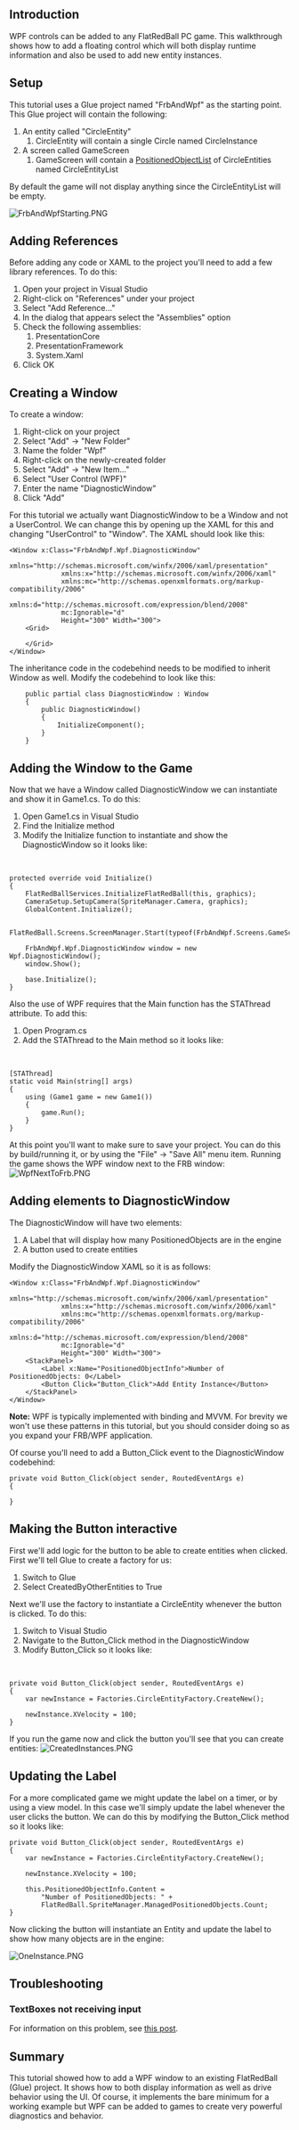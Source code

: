 ## Introduction

WPF controls can be added to any FlatRedBall PC game. This walkthrough shows how to add a floating control which will both display runtime information and also be used to add new entity instances.

## Setup

This tutorial uses a Glue project named "FrbAndWpf" as the starting point. This Glue project will contain the following:

1.  An entity called "CircleEntity"
    1.  CircleEntity will contain a single Circle named CircleInstance
2.  A screen called GameScreen
    1.  GameScreen will contain a [PositionedObjectList](/frb/docs/index.php?title=FlatRedBall.Math.PositionedObjectList "FlatRedBall.Math.PositionedObjectList") of CircleEntities named CircleEntityList

By default the game will not display anything since the CircleEntityList will be empty.

![FrbAndWpfStarting.PNG](/media/migrated_media-FrbAndWpfStarting.PNG)

## Adding References

Before adding any code or XAML to the project you'll need to add a few library references. To do this:

1.  Open your project in Visual Studio
2.  Right-click on "References" under your project
3.  Select "Add Reference..."
4.  In the dialog that appears select the "Assemblies" option
5.  Check the following assemblies:
    1.  PresentationCore
    2.  PresentationFramework
    3.  System.Xaml
6.  Click OK

## Creating a Window

To create a window:

1.  Right-click on your project
2.  Select "Add" -\> "New Folder"
3.  Name the folder "Wpf"
4.  Right-click on the newly-created folder
5.  Select "Add" -\> "New Item..."
6.  Select "User Control (WPF)"
7.  Enter the name "DiagnosticWindow"
8.  Click "Add"

For this tutorial we actually want DiagnosticWindow to be a Window and not a UserControl. We can change this by opening up the XAML for this and changing "UserControl" to "Window". The XAML should look like this:

    <Window x:Class="FrbAndWpf.Wpf.DiagnosticWindow"
                 xmlns="http://schemas.microsoft.com/winfx/2006/xaml/presentation"
                 xmlns:x="http://schemas.microsoft.com/winfx/2006/xaml"
                 xmlns:mc="http://schemas.openxmlformats.org/markup-compatibility/2006" 
                 xmlns:d="http://schemas.microsoft.com/expression/blend/2008" 
                 mc:Ignorable="d" 
                 Height="300" Width="300">
        <Grid>
                
        </Grid>
    </Window>

The inheritance code in the codebehind needs to be modified to inherit Window as well. Modify the codebehind to look like this:

        public partial class DiagnosticWindow : Window
        {
            public DiagnosticWindow()
            {
                InitializeComponent();
            }
        }

## Adding the Window to the Game

Now that we have a Window called DiagnosticWindow we can instantiate and show it in Game1.cs. To do this:

1.  Open Game1.cs in Visual Studio
2.  Find the Initialize method
3.  Modify the Initialize function to instantiate and show the DiagnosticWindow so it looks like:

&nbsp;

    protected override void Initialize()
    {
        FlatRedBallServices.InitializeFlatRedBall(this, graphics);
        CameraSetup.SetupCamera(SpriteManager.Camera, graphics);
        GlobalContent.Initialize();

        FlatRedBall.Screens.ScreenManager.Start(typeof(FrbAndWpf.Screens.GameScreen));

        FrbAndWpf.Wpf.DiagnosticWindow window = new Wpf.DiagnosticWindow();
        window.Show();

        base.Initialize();
    }

Also the use of WPF requires that the Main function has the STAThread attribute. To add this:

1.  Open Program.cs
2.  Add the STAThread to the Main method so it looks like:

&nbsp;

    [STAThread]
    static void Main(string[] args)
    {
        using (Game1 game = new Game1())
        {
            game.Run();
        }
    }

At this point you'll want to make sure to save your project. You can do this by build/running it, or by using the "File" -\> "Save All" menu item. Running the game shows the WPF window next to the FRB window: ![WpfNextToFrb.PNG](/media/migrated_media-WpfNextToFrb.PNG)

## Adding elements to DiagnosticWindow

The DiagnosticWindow will have two elements:

1.  A Label that will display how many PositionedObjects are in the engine
2.  A button used to create entities

Modify the DiagnosticWindow XAML so it is as follows:

    <Window x:Class="FrbAndWpf.Wpf.DiagnosticWindow"
                 xmlns="http://schemas.microsoft.com/winfx/2006/xaml/presentation"
                 xmlns:x="http://schemas.microsoft.com/winfx/2006/xaml"
                 xmlns:mc="http://schemas.openxmlformats.org/markup-compatibility/2006" 
                 xmlns:d="http://schemas.microsoft.com/expression/blend/2008" 
                 mc:Ignorable="d" 
                 Height="300" Width="300">
        <StackPanel>
            <Label x:Name="PositionedObjectInfo">Number of PositionedObjects: 0</Label>            
            <Button Click="Button_Click">Add Entity Instance</Button>
        </StackPanel>
    </Window>

**Note:** WPF is typically implemented with binding and MVVM. For brevity we won't use these patterns in this tutorial, but you should consider doing so as you expand your FRB/WPF application.

Of course you'll need to add a Button_Click event to the DiagnosticWindow codebehind:

    private void Button_Click(object sender, RoutedEventArgs e)
    {

    }

## Making the Button interactive

First we'll add logic for the button to be able to create entities when clicked. First we'll tell Glue to create a factory for us:

1.  Switch to Glue
2.  Select CreatedByOtherEntities to True

Next we'll use the factory to instantiate a CircleEntity whenever the button is clicked. To do this:

1.  Switch to Visual Studio
2.  Navigate to the Button_Click method in the DiagnosticWindow
3.  Modify Button_Click so it looks like:

&nbsp;

    private void Button_Click(object sender, RoutedEventArgs e)
    {
        var newInstance = Factories.CircleEntityFactory.CreateNew();

        newInstance.XVelocity = 100;
    }

If you run the game now and click the button you'll see that you can create entities: ![CreatedInstances.PNG](/media/migrated_media-CreatedInstances.PNG)

## Updating the Label

For a more complicated game we might update the label on a timer, or by using a view model. In this case we'll simply update the label whenever the user clicks the button. We can do this by modifying the Button_Click method so it looks like:

    private void Button_Click(object sender, RoutedEventArgs e)
    {
        var newInstance = Factories.CircleEntityFactory.CreateNew();

        newInstance.XVelocity = 100;

        this.PositionedObjectInfo.Content = 
            "Number of PositionedObjects: " + 
            FlatRedBall.SpriteManager.ManagedPositionedObjects.Count;
    }

Now clicking the button will instantiate an Entity and update the label to show how many objects are in the engine:

![OneInstance.PNG](/media/migrated_media-OneInstance.PNG)

## Troubleshooting

### TextBoxes not receiving input

For information on this problem, see [this post](http://stackoverflow.com/questions/1597655/problem-with-text-input-in-textbox-control).

## Summary

This tutorial showed how to add a WPF window to an existing FlatRedBall (Glue) project. It shows how to both display information as well as drive behavior using the UI. Of course, it implements the bare minimum for a working example but WPF can be added to games to create very powerful diagnostics and behavior.
